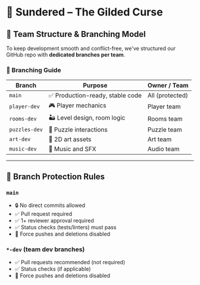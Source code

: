 # 🐫 Sundered – The Gilded Curse

## 👥 Team Structure & Branching Model

To keep development smooth and conflict-free, we've structured our GitHub repo with **dedicated branches per team**.

### 🌳 Branching Guide

| Branch         | Purpose                           | Owner / Team       |
|----------------|-----------------------------------|--------------------|
| `main`         | ✅ Production-ready, stable code  | All (protected)    |
| `player-dev`   | 🎮 Player mechanics               | Player team        |
| `rooms-dev`    | 🏜️ Level design, room logic       | Rooms team         |
| `puzzles-dev`  | 🧠 Puzzle interactions            | Puzzle team        |
| `art-dev`      | 🎨 2D art assets                  | Art team           |
| `music-dev`    | 🎵 Music and SFX                  | Audio team         |

---

## 🔐 Branch Protection Rules

### `main`
- 🔒 No direct commits allowed
- ✅ Pull request required
- ✅ 1+ reviewer approval required
- ✅ Status checks (tests/linters) must pass
- 🚫 Force pushes and deletions disabled

### `*-dev` (team dev branches)
- ✅ Pull requests recommended (not required)
- ✅ Status checks (if applicable)
- 🚫 Force pushes and deletions disabled
